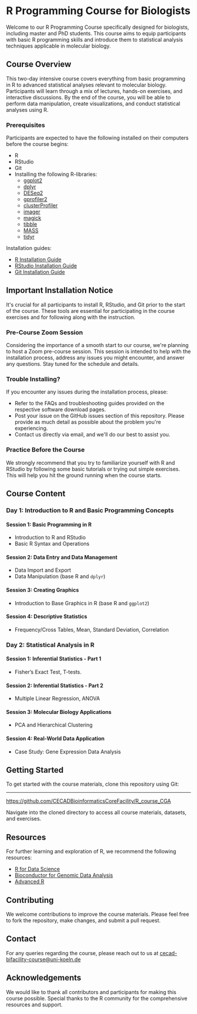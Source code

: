 # R Programming Course for Biologists

Welcome to our R Programming Course specifically designed for biologists, including master and PhD students. This course aims to equip participants with basic R programming skills and introduce them to statistical analysis techniques applicable in molecular biology.

## Course Overview

This two-day intensive course covers everything from basic programming in R to advanced statistical analyses relevant to molecular biology. Participants will learn through a mix of lectures, hands-on exercises, and interactive discussions. By the end of the course, you will be able to perform data manipulation, create visualizations, and conduct statistical analyses using R.

### Prerequisites

Participants are expected to have the following installed on their computers before the course begins:
- R
- RStudio
- Git
- Installing the following R-libraries:
  - [ggplot2](https://cran.r-project.org/web/packages/ggplot2/index.html)
  - [dplyr](https://cran.r-project.org/web/packages/dplyr/index.html)
  - [DESeq2](https://bioconductor.org/packages/release/bioc/html/DESeq2.html)
  - [gprofiler2](https://cran.r-project.org/web/packages/gprofiler2/index.html)
  - [clusterProfiler](https://bioconductor.org/packages/release/bioc/html/clusterProfiler.html)
  - [imager](https://cran.r-project.org/web/packages/imager/index.html)
  - [magick](https://cran.r-project.org/web/packages/magick/index.html)
  - [tibble](https://cran.r-project.org/web/packages/tibble/index.html)
  - [MASS](https://cran.r-project.org/web/packages/MASS/index.html)
  - [tidyr](https://cran.r-project.org/web/packages/tidyr/index.html)

Installation guides:
- [R Installation Guide](https://cran.r-project.org/)
- [RStudio Installation Guide](https://www.rstudio.com/products/rstudio/download/)
- [Git Installation Guide](https://git-scm.com/book/en/v2/Getting-Started-Installing-Git)

## Important Installation Notice

It's crucial for all participants to install R, RStudio, and Git prior to the start of the course. These tools are essential for participating in the course exercises and for following along with the instruction.

### Pre-Course Zoom Session

Considering the importance of a smooth start to our course, we're planning to host a Zoom pre-course session. This session is intended to help with the installation process, address any issues you might encounter, and answer any questions. Stay tuned for the schedule and details.

### Trouble Installing?

If you encounter any issues during the installation process, please:
- Refer to the FAQs and troubleshooting guides provided on the respective software download pages.
- Post your issue on the GitHub issues section of this repository. Please provide as much detail as possible about the problem you're experiencing.
- Contact us directly via email, and we'll do our best to assist you.

### Practice Before the Course

We strongly recommend that you try to familiarize yourself with R and RStudio by following some basic tutorials or trying out simple exercises. This will help you hit the ground running when the course starts.


## Course Content

### Day 1: Introduction to R and Basic Programming Concepts

#### Session 1: Basic Programming in R
- Introduction to R and RStudio
- Basic R Syntax and Operations

#### Session 2: Data Entry and Data Management
- Data Import and Export
- Data Manipulation (base R and `dplyr`)

#### Session 3: Creating Graphics
- Introduction to Base Graphics in R (base R and `ggplot2`)

#### Session 4: Descriptive Statistics
- Frequency/Cross Tables, Mean, Standard Deviation, Correlation

### Day 2: Statistical Analysis in R

#### Session 1: Inferential Statistics - Part 1
- Fisher’s Exact Test, T-tests.

#### Session 2: Inferential Statistics - Part 2
- Multiple Linear Regression, ANOVA

#### Session 3: Molecular Biology Applications
- PCA and Hierarchical Clustering

#### Session 4: Real-World Data Application
- Case Study: Gene Expression Data Analysis

## Getting Started

To get started with the course materials, clone this repository using Git:

****

https://github.com/CECADBioinformaticsCoreFacility/R_course_CGA

Navigate into the cloned directory to access all course materials, datasets, and exercises.

## Resources

For further learning and exploration of R, we recommend the following resources:
- [R for Data Science](https://r4ds.had.co.nz/)
- [Bioconductor for Genomic Data Analysis](https://www.bioconductor.org/)
- [Advanced R](https://adv-r.hadley.nz/)

## Contributing

We welcome contributions to improve the course materials. Please feel free to fork the repository, make changes, and submit a pull request.

## Contact

For any queries regarding the course, please reach out to us at cecad-bifacility-course@uni-koeln.de

## Acknowledgements

We would like to thank all contributors and participants for making this course possible. Special thanks to the R community for the comprehensive resources and support.
